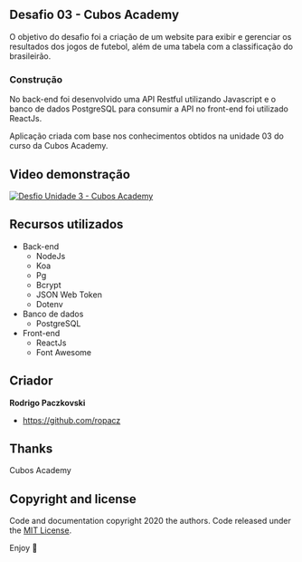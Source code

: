 ## Desafio 03 - Cubos Academy

O objetivo do desafio foi a criação de um website para exibir e gerenciar os resultados dos jogos de futebol, além de uma tabela com a classificação do brasileirão.

### Construção

No back-end foi desenvolvido uma API Restful utilizando Javascript e o banco de dados PostgreSQL para consumir a API no front-end foi utilizado ReactJs.

Aplicação criada com base nos conhecimentos obtidos na unidade 03 do curso da Cubos Academy.

## Video demonstração

[![Desfio Unidade 3 - Cubos Academy](http://i3.ytimg.com/vi/UHZJ2T82pfQ/maxresdefault.jpg)](http://www.youtube.com/watch?v=UHZJ2T82pfQ "")

## Recursos utilizados

- Back-end 
	- NodeJs
	- Koa
	- Pg
	- Bcrypt
	- JSON Web Token
	- Dotenv
- Banco de dados
	- PostgreSQL
- Front-end
	- ReactJs
	- Font Awesome


## Criador

**Rodrigo Paczkovski**

- <https://github.com/ropacz>

## Thanks

Cubos Academy

## Copyright and license

Code and documentation copyright 2020 the authors. Code released under the [MIT License](https://reponame/blob/master/LICENSE).

Enjoy :metal:

